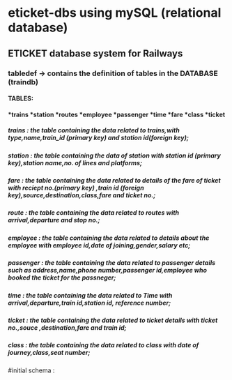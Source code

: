 # eticket-dbs  using  mySQL (relational database)
## ETICKET database system for Railways
### tabledef -> contains the definition of tables in the DATABASE (traindb) 
#### 				TABLES:
####				*trains *station *routes *employee *passenger *time *fare *class *ticket

##### trains 	: the table containing the data related to trains,with type,name,train_id (primary key) and station id(foreign key);
##### station 	: the table containing the data of station with station id (primary key),station name,no. of lines and platforms; 
##### fare  	: the table containing the data related to details of the fare of ticket with reciept no.(primary key) ,train id (foreign key),source,destination,class,fare and ticket no.; 
##### route 	: the table containing the data related to routes with  arrival,departure and stop no.;
##### employee	: the table containing the data related to details about the employee with employee id,date of joining,gender,salary etc;
##### passenger	: the table containing the data related to passenger details such as address,name,phone number,passenger id,employee who booked the ticket for the passneger;
##### time		: the table containing the data related to Time with arrival,departure,train id,station id, reference number;
##### ticket	: the table containing the data related to ticket details with ticket no.,souce ,destination,fare and train id;
##### class     : the table containing the data related to class with date of journey,class,seat number;
 
#initial schema : 

